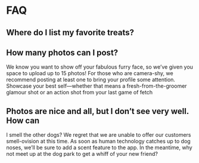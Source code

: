 # FAQ

## Where do I list my favorite treats?

## How many photos can I post?


We know you want to show off your fabulous furry face, so we’ve given you
space to upload up to 15 photos!
For those who are camera-shy, we recommend posting at least one to bring
your profile some attention.
Showcase your best self—whether that means a fresh-from-the-groomer glamour
shot or an action shot from your last game of fetch

## Photos are nice and all, but I don’t see very well. How can
I smell the other dogs?
We regret that we are unable to offer our customers smell-ovision at this time.
As soon as human technology catches up to dog noses, we’ll be
sure to add a scent feature to the app.
In the meantime, why not meet up at the dog park to get a whiff
of your new friend?